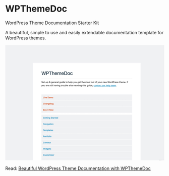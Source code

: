 # WPThemeDoc
WordPress Theme Documentation Starter Kit

A beautiful, simple to use and easily extendable documentation template for WordPress themes.

![WPThemeDoc](/images/preview.jpg?raw=true "WPThemeDoc")

Read: [Beautiful WordPress Theme Documentation with WPThemeDoc](http://richtabor.com/wpthemedoc/)
